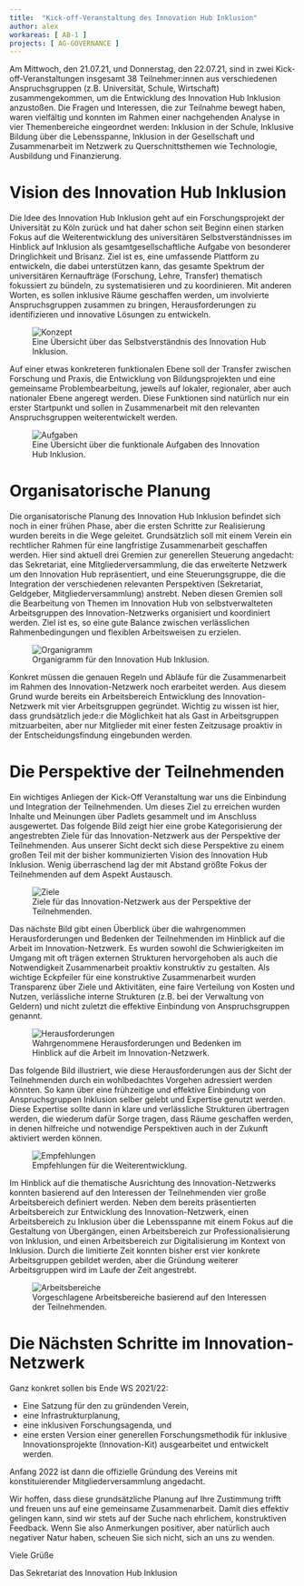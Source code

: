 ```yaml
---
title:  "Kick-off-Veranstaltung des Innovation Hub Inklusion"
author: alex
workareas: [ AB-1 ]
projects: [ AG-GOVERNANCE ]
---
```

Am Mittwoch, den 21.07.21, und Donnerstag, den 22.07.21, sind in zwei Kick-off-Veranstaltungen insgesamt 38 Teilnehmer:innen aus verschiedenen Anspruchsgruppen (z.B. Universität, Schule, Wirtschaft) zusammengekommen, um die Entwicklung des Innovation Hub Inklusion anzustoßen. Die Fragen und Interessen, die zur Teilnahme bewegt haben, waren vielfältig und konnten im Rahmen einer nachgehenden Analyse in vier Themenbereiche eingeordnet werden: Inklusion in der Schule, Inklusive Bildung über die Lebensspanne, Inklusion in der Gesellschaft und Zusammenarbeit im Netzwerk zu Querschnittsthemen wie Technologie, Ausbildung und Finanzierung.

# Vision des Innovation Hub Inklusion

Die Idee des Innovation Hub Inklusion geht auf ein Forschungsprojekt der Universität zu Köln zurück und hat daher schon seit Beginn einen starken Fokus auf die Weiterentwicklung des universitären Selbstverständnisses im Hinblick auf Inklusion als gesamtgesellschaftliche Aufgabe von besonderer Dringlichkeit und Brisanz. Ziel ist es, eine umfassende Plattform zu entwickeln, die dabei unterstützen kann, das gesamte Spektrum der universitären Kernaufträge (Forschung, Lehre, Transfer) thematisch fokussiert zu bündeln, zu systematisieren und zu koordinieren. Mit anderen Worten, es sollen inklusive Räume geschaffen werden, um involvierte Anspruchsgruppen zusammen zu bringen, Herausforderungen zu identifizieren und innovative Lösungen zu entwickeln. 

<figure>
  <img src="/assets/images/pages/konzept.svg" alt="Konzept"/>
  <figcaption>Eine Übersicht über das Selbstverständnis des Innovation Hub Inklusion.</figcaption>
</figure>

Auf einer etwas konkreteren funktionalen Ebene soll der Transfer zwischen Forschung und Praxis, die Entwicklung von Bildungsprojekten und eine gemeinsame Problembearbeitung, jeweils auf lokaler, regionaler, aber auch nationaler Ebene angeregt werden. Diese Funktionen sind natürlich nur ein erster Startpunkt und sollen in Zusammenarbeit mit den relevanten Anspruchsgruppen weiterentwickelt werden.

<figure>
  <img src="/assets/images/pages/aufgaben.svg" alt="Aufgaben"/>
  <figcaption>Eine Übersicht über die funktionale Aufgaben des Innovation Hub Inklusion.</figcaption>
</figure>

# Organisatorische Planung

Die organisatorische Planung des Innovation Hub Inklusion befindet sich noch in einer frühen Phase, aber die ersten Schritte zur Realisierung wurden bereits in die Wege geleitet. Grundsätzlich soll mit einem Verein ein rechtlicher Rahmen für eine langfristige Zusammenarbeit geschaffen werden. Hier sind aktuell drei Gremien zur generellen Steuerung angedacht: das Sekretariat, eine Mitgliederversammlung, die das erweiterte Netzwerk um den Innovation Hub repräsentiert, und eine Steuerungsgruppe, die die Integration der verschiedenen relevanten Perspektiven (Sekretariat, Geldgeber, Mitgliederversammlung) anstrebt. Neben diesen Gremien soll die Bearbeitung von Themen im Innovation Hub von selbstverwalteten Arbeitsgruppen des Innovation-Netzwerks organisiert und koordiniert werden. Ziel ist es, so eine gute Balance zwischen verlässlichen Rahmenbedingungen und flexiblen Arbeitsweisen zu erzielen.

<figure>
  <img src="/assets/images/posts/organigramm.png" alt="Organigramm"/>
  <figcaption>Organigramm für den Innovation Hub Inklusion.</figcaption>
</figure>

Konkret müssen die genauen Regeln und Abläufe für die Zusammenarbeit im Rahmen des Innovation-Netzwerk noch erarbeitet werden. Aus diesem Grund wurde bereits ein Arbeitsbereich Entwicklung des Innovation-Netzwerk mit vier Arbeitsgruppen gegründet. Wichtig zu wissen ist hier, dass grundsätzlich jede:r die Möglichkeit hat als Gast in Arbeitsgruppen mitzuarbeiten, aber nur Mitglieder mit einer festen Zeitzusage proaktiv in der Entscheidungsfindung eingebunden werden.

# Die Perspektive der Teilnehmenden

Ein wichtiges Anliegen der Kick-Off Veranstaltung war uns die Einbindung und Integration der Teilnehmenden. Um dieses Ziel zu erreichen wurden Inhalte und Meinungen über Padlets gesammelt und im Anschluss ausgewertet. Das folgende Bild zeigt hier eine grobe Kategorisierung der angestrebten Ziele für das Innovation-Netzwerk aus der Perspektive der Teilnehmenden. Aus unserer Sicht deckt sich diese Perspektive zu einem großen Teil mit der bisher kommunizierten Vision des Innovation Hub Inklusion. Wenig überraschend lag der mit Abstand größte Fokus der Teilnehmenden auf dem Aspekt Austausch.

<figure>
  <img src="/assets/images/posts/ziele_teilnehmende.svg" alt="Ziele"/>
  <figcaption>Ziele für das Innovation-Netzwerk aus der Perspektive der Teilnehmenden.</figcaption>
</figure>

Das nächste Bild gibt einen Überblick über die wahrgenommen Herausforderungen und Bedenken der Teilnehmenden im Hinblick auf die Arbeit im Innovation-Netzwerk. Es wurden sowohl die Schwierigkeiten im Umgang mit oft trägen externen Strukturen hervorgehoben als auch die Notwendigkeit Zusammenarbeit proaktiv konstruktiv zu gestalten. Als wichtige Eckpfeiler für eine konstruktive Zusammenarbeit wurden Transparenz über Ziele und Aktivitäten, eine faire Verteilung von Kosten und Nutzen, verlässliche interne Strukturen (z.B. bei der Verwaltung von Geldern) und nicht zuletzt die effektive Einbindung von Anspruchsgruppen genannt. 

<figure>
  <img src="/assets/images/posts/herausforderungen.svg" alt="Herausforderungen"/>
  <figcaption>Wahrgenommene Herausforderungen und Bedenken im Hinblick auf die Arbeit im Innovation-Netzwerk.</figcaption>
</figure>

Das folgende Bild illustriert, wie diese Herausforderungen aus der Sicht der Teilnehmenden durch ein wohlbedachtes Vorgehen adressiert werden könnten. So kann über eine frühzeitige und effektive Einbindung von Anspruchsgruppen Inklusion selber gelebt und Expertise genutzt werden. Diese Expertise sollte dann in klare und verlässliche Strukturen übertragen werden, die wiederum dafür Sorge tragen, dass Räume geschaffen werden, in denen hilfreiche und notwendige Perspektiven auch in der Zukunft aktiviert werden können.

<figure class="text-center">
  <img src="/assets/images/posts/empfehlungen.svg" alt="Empfehlungen" style="max-width:400px"/>
  <figcaption>Empfehlungen für die Weiterentwicklung.</figcaption>
</figure>

Im Hinblick auf die thematische Ausrichtung des Innovation-Netzwerks konnten basierend auf den Interessen der Teilnehmenden vier große Arbeitsbereich definiert werden. Neben dem bereits präsentierten Arbeitsbereich zur Entwicklung des Innovation-Netzwerk, einen Arbeitsbereich zu Inklusion über die Lebensspanne mit einem Fokus auf die Gestaltung von Übergängen, einen Arbeitsbereich zur Professionalisierung von Inklusion, und einen Arbeitsbereich zur Digitalisierung im Kontext von Inklusion. Durch die limitierte Zeit konnten bisher erst vier konkrete Arbeitsgruppen gebildet werden, aber die Gründung weiterer Arbeitsgruppen wird im Laufe der Zeit angestrebt.

<figure>
  <img src="/assets/images/posts/arbeitsbereiche.svg" alt="Arbeitsbereiche"/>
  <figcaption>Vorgeschlagene Arbeitsbereiche basierend auf den Interessen der Teilnehmenden.</figcaption>
</figure>

# Die Nächsten Schritte im Innovation-Netzwerk

Ganz konkret sollen bis Ende WS 2021/22:
* Eine Satzung für den zu gründenden Verein,
* eine Infrastrukturplanung,
* eine inklusiven Forschungsagenda, und
* eine ersten Version einer generellen Forschungsmethodik für inklusive Innovationsprojekte (Innovation-Kit) ausgearbeitet und entwickelt werden.

Anfang 2022 ist dann die offizielle Gründung des Vereins mit konstituierender Mitgliederversammlung angedacht.

Wir hoffen, dass diese grundsätzliche Planung auf Ihre Zustimmung trifft und freuen uns auf eine gemeinsame Zusammenarbeit. Damit dies effektiv gelingen kann, sind wir stets auf der Suche nach ehrlichem, konstruktiven Feedback. Wenn Sie also Anmerkungen positiver, aber natürlich auch negativer Natur haben, scheuen Sie sich nicht, sich an uns zu wenden. 

Viele Grüße

Das Sekretariat des Innovation Hub Inklusion
